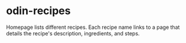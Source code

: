 # odin-recipes

Homepage lists different recipes.
Each recipe name links to a page that details the recipe's description, ingredients, and steps.